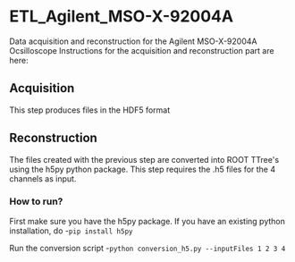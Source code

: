 # ETL_Agilent_MSO-X-92004A
Data acquisition and reconstruction for the Agilent MSO-X-92004A Ocsilloscope
Instructions for the acquisition and reconstruction part are here:

## Acquisition
This step produces files in the HDF5 format
## Reconstruction
The files created with the previous step are converted into ROOT TTree's using the h5py python package. This step requires the .h5 files for the 4 channels as input.
### How to run?
First make sure you have the h5py package. If you have an existing python installation, do
-`pip install h5py`

Run the conversion script
-`python conversion_h5.py --inputFiles 1 2 3 4`
